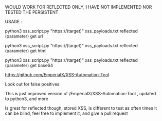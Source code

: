 WOULD WORK FOR REFLECTED ONLY, I HAVE NOT IMPLEMENTED NOR TESTED THE PERSISTENT

USAGE :

python3 xss_script.py "https://(target)" xss_payloads.txt reflected (parameter) get url

python3 xss_script.py "https://(target)" xss_payloads.txt reflected (parameter) get html

python3 xss_script.py "https://(target)" xss_payloads.txt reflected (parameter) get base64

https://github.com/EmperialX/XSS-Automation-Tool

Look out for false positives 

This is just improved version of /EmperialX/XSS-Automation-Tool , updated to python3, and more 

Is great for reflected though, stored XSS, is different to test as often times it can be blind, feel free to implement it, and give a pull request
